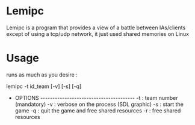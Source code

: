 Lemipc
======

Lemipc is a program that provides a view of a battle between IAs/clients except of using a tcp/udp network, it just used shared memories on Linux

Usage
======

runs as much as you desire :

lemipc -t id_team [-v] [-s] [-q]

- OPTIONS ---------------------------------------
-t : team number (mandatory)
-v : verbose on the process (SDL graphic)
-s : start the game
-q : quit the game and free shared resources
-r : free shared resources